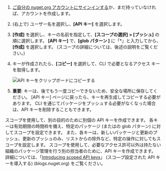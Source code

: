 1. [ご自分の nuget.org アカウントにサインインする](https://www.nuget.org/users/account/LogOn?returnUrl=%2F)か、まだ持っていなければ、アカウントを作成します。

1. (右上で) ユーザー名を選択し、**[API キー]** を選択します。

1. **[作成]** を選択し、キーの名前を指定して、**[スコープの選択] > [プッシュ]** の順に選択します。 **[API キー]** で、**[glob パターン ]** に「*」と入力してから、 **[作成]** を選択します。 (スコープの詳細については、後述の説明をご覧ください。)

1. キーが作成されたら、**[コピー]** を選択して、CLI で必要となるアクセス キーを取得します。

    ![API キーをクリップボードにコピーする](../media/QS_Create-02-APIKey.png)

1. **重要**: キーは、後でもう一度コピーできないため、安全な場所に保存してください。 [API キー] ページに戻ったら、キーを再生成してコピーする必要があります。 CLI を通じてパッケージをプッシュする必要がなくなった場合は、API キーを削除することもできます。

スコープを使用して、別の目的のために別個の API キーを作成できます。 各キーは有効期限の時間枠を備え、特定のパッケージ (またはの glob パターン) に対してスコープを設定できます。 また、各キーは、新しいパッケージと更新のプッシュ、更新のプッシュのみ、リストからの除外など、特定の操作に対してもスコープを設定します。 スコープを使用して、必要なアクセス許可以外は持たない組織のパッケージ管理を行う別の担当者のために、API キーを作成できます。 詳細については、「[Introducing scoped API keys](https://blog.nuget.org/20170202/introducing-scoped-api-keys.html)」 (スコ―プ設定された API キーを導入する) (blogs.nuget.org) をご覧ください。